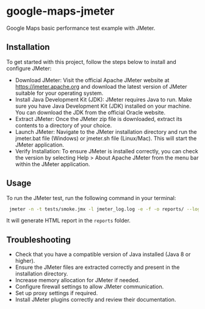 # google-maps-jmeter

Google Maps basic performance test example with JMeter.

## Installation

To get started with this project, follow the steps below to install and configure JMeter:

- Download JMeter: Visit the official Apache JMeter website at https://jmeter.apache.org and download the latest version of JMeter suitable for your operating system.
- Install Java Development Kit (JDK): JMeter requires Java to run. Make sure you have Java Development Kit (JDK) installed on your machine. You can download the JDK from the official Oracle website.
- Extract JMeter: Once the JMeter zip file is downloaded, extract its contents to a directory of your choice.
- Launch JMeter: Navigate to the JMeter installation directory and run the jmeter.bat file (Windows) or jmeter.sh file (Linux/Mac). This will start the JMeter application.
- Verify Installation: To ensure JMeter is installed correctly, you can check the version by selecting Help > About Apache JMeter from the menu bar within the JMeter application.

## Usage

To run the JMeter test, run the following command in your terminal:

```bash
 jmeter -n -t tests/smoke.jmx -l jmeter_log.log -e -f -o reports/ --loglevel INFO
```

It will generate HTML report in the `reports` folder.

## Troubleshooting

- Check that you have a compatible version of Java installed (Java 8 or higher).
- Ensure the JMeter files are extracted correctly and present in the installation directory.
- Increase memory allocation for JMeter if needed.
- Configure firewall settings to allow JMeter communication.
- Set up proxy settings if required.
- Install JMeter plugins correctly and review their documentation.
